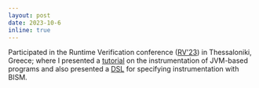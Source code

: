 ```yaml
---
layout: post
date: 2023-10-6 
inline: true
---
```


Participated in the Runtime Verification conference ([RV'23](https://rv23.csd.auth.gr)) in Thessaloniki, Greece; where I presented a [tutorial](https://link.springer.com/chapter/10.1007/978-3-031-44267-4_23) on the instrumentation of JVM-based programs and also presented a [DSL](https://link.springer.com/chapter/10.1007/978-3-031-44267-4_17) for specifying instrumentation with BISM.
